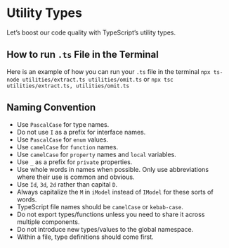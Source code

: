 # Utility Types

Let’s boost our code quality with TypeScript’s utility types.

## How to run `.ts` File in the Terminal

Here is an example of how you can run your `.ts` file in the terminal `npx ts-node utilities/extract.ts utilities/omit.ts` or `npx tsc utilities/extract.ts, utilities/omit.ts`

## Naming Convention

* Use `PascalCase` for type names.
* Do not use `I` as a prefix for interface names.
* Use `PascalCase` for `enum` values.
* Use `camelCase` for `function` names.
* Use `camelCase` for `property` names and `local` variables.
* Use `_` as a prefix for `private` properties.
* Use whole words in names when possible. Only use abbreviations where their use is common and obvious.
* Use `Id`, `3d`, `2d` rather than capital `D`.
* Always capitalize the `M` in `iModel` instead of `IModel` for these sorts of words.
* TypeScript file names should be `camelCase` or `kebab-case`.
* Do not export types/functions unless you need to share it across multiple components.
* Do not introduce new types/values to the global namespace.
* Within a file, type definitions should come first.
